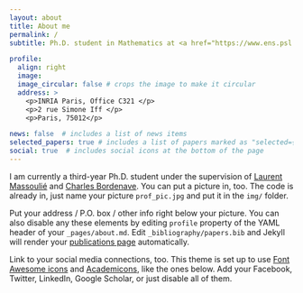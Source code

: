```yaml
---
layout: about
title: About me
permalink: /
subtitle: Ph.D. student in Mathematics at <a href="https://www.ens.psl.eu/">ENS</a> and Aix-Marseille Université

profile:
  align: right
  image: 
  image_circular: false # crops the image to make it circular
  address: >
    <p>INRIA Paris, Office C321 </p>
    <p>2 rue Simone Iff </p>
    <p>Paris, 75012</p>

news: false  # includes a list of news items
selected_papers: true # includes a list of papers marked as "selected={true}"
social: true  # includes social icons at the bottom of the page
---
```


I am currently a third-year Ph.D. student under the supervision of [Laurent Massoulié](https://www.di.ens.fr/laurent.massoulie/) and [Charles Bordenave](http://www.i2m.univ-amu.fr/perso/charles.bordenave/). You can put a picture in, too. The code is already in, just name your picture `prof_pic.jpg` and put it in the `img/` folder.

Put your address / P.O. box / other info right below your picture. You can also disable any these elements by editing `profile` property of the YAML header of your `_pages/about.md`. Edit `_bibliography/papers.bib` and Jekyll will render your [publications page](/al-folio/publications/) automatically.

Link to your social media connections, too. This theme is set up to use [Font Awesome icons](http://fortawesome.github.io/Font-Awesome/) and [Academicons](https://jpswalsh.github.io/academicons/), like the ones below. Add your Facebook, Twitter, LinkedIn, Google Scholar, or just disable all of them.
